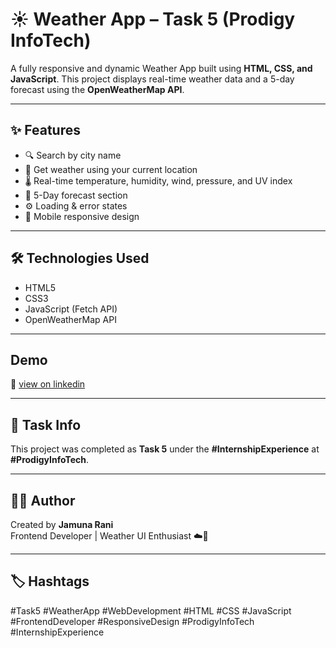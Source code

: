 # ☀️ Weather App – Task 5 (Prodigy InfoTech)

A fully responsive and dynamic Weather App built using **HTML, CSS, and JavaScript**. This project displays real-time weather data and a 5-day forecast using the **OpenWeatherMap API**.

---

## ✨ Features

- 🔍 Search by city name
- 📍 Get weather using your current location
- 🌡 Real-time temperature, humidity, wind, pressure, and UV index
- 📅 5-Day forecast section
- ⚙️ Loading & error states
- 📱 Mobile responsive design

---

## 🛠 Technologies Used

- HTML5  
- CSS3  
- JavaScript (Fetch API)  
- OpenWeatherMap API

---

##  Demo

🔗 [view on linkedin](https://www.linkedin.com/posts/jamuna-rani-c-a4033931b_task5-prodigyinfotech-weatherapp-activity-7340271651097358336-E2SE?utm_source=share&utm_medium=member_desktop&rcm=ACoAAFEHiZABddormHZGY9EhB3oeE8ISTbZCSSs)


---

## 📌 Task Info

This project was completed as **Task 5** under the **#InternshipExperience** at **#ProdigyInfoTech**.

---

## 🙋‍♀️ Author

Created by **Jamuna Rani**  
Frontend Developer | Weather UI Enthusiast ☁️🌈

---

## 🏷 Hashtags

#Task5 #WeatherApp #WebDevelopment #HTML #CSS #JavaScript #FrontendDeveloper #ResponsiveDesign #ProdigyInfoTech #InternshipExperience
